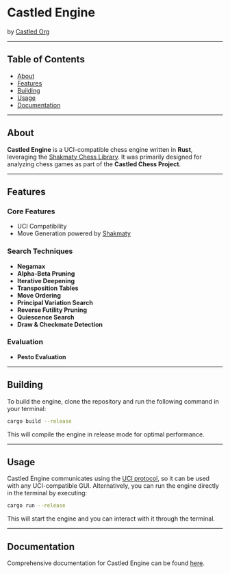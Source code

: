 
# Castled Engine

by [Castled Org](https://github.com/CastledChess)

---

## Table of Contents

- [About](#about)
- [Features](#features)
- [Building](#building)
- [Usage](#usage)
- [Documentation](#documentation)

---

## About

**Castled Engine** is a UCI-compatible chess engine written in **Rust**, leveraging the [Shakmaty Chess Library](https://github.com/niklasf/shakmaty). It was primarily designed for analyzing chess games as part of the **Castled Chess Project**.

---

## Features

### Core Features

- UCI Compatibility
- Move Generation powered by [Shakmaty](https://github.com/niklasf/shakmaty)

### Search Techniques

- **Negamax**
- **Alpha-Beta Pruning**
- **Iterative Deepening**
- **Transposition Tables**
- **Move Ordering**
- **Principal Variation Search**
- **Reverse Futility Pruning**
- **Quiescence Search**
- **Draw & Checkmate Detection**

### Evaluation

- **Pesto Evaluation**

---

## Building

To build the engine, clone the repository and run the following command in your terminal:

```bash
cargo build --release
```

This will compile the engine in release mode for optimal performance.

---

## Usage

Castled Engine communicates using the [UCI protocol](http://wbec-ridderkerk.nl/html/UCIProtocol.html), so it can be used with any UCI-compatible GUI. Alternatively, you can run the engine directly in the terminal by executing:

```bash
cargo run --release
```

This will start the engine and you can interact with it through the terminal.

---

## Documentation

Comprehensive documentation for Castled Engine can be found [here](./docs/README.md).
